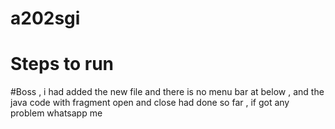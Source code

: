 # a202sgi

# Steps to run


#Boss , i had added the new file and there is no menu bar at below , and the java code with fragment open and close had done so far , if got any problem whatsapp me 
